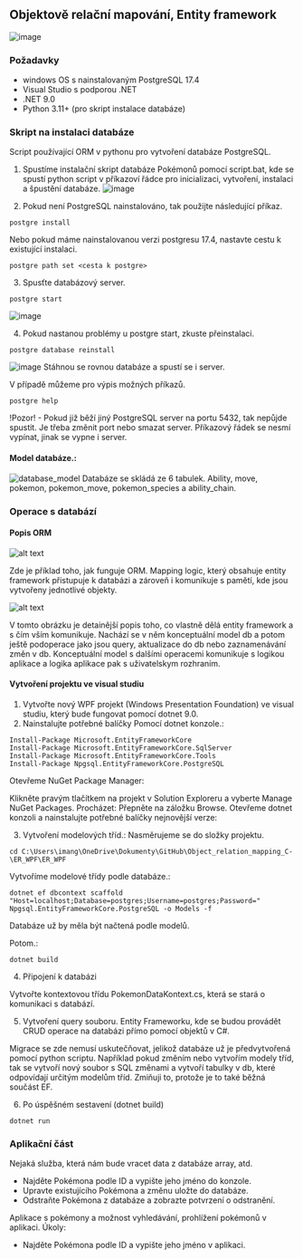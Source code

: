 ## Objektově relační mapování, Entity framework
![image](https://github.com/user-attachments/assets/d145dc37-47f0-41f3-b267-b19d5cf1391b)
### Požadavky
- windows OS s nainstalovaným PostgreSQL 17.4
- Visual Studio s podporou .NET
- .NET 9.0
- Python 3.11+ (pro skript instalace databáze)
  
### Skript na instalaci databáze
Script používající ORM v pythonu pro vytvoření databáze PostgreSQL.

1. Spustíme instalační skript databáze Pokémonů pomocí script.bat, kde se spustí python script v příkazoví řádce pro inicializaci, vytvoření, instalaci a špustění databáze. 
![image](https://github.com/user-attachments/assets/08bcaf06-604c-4c96-a7a3-9b784b91ab85)

2. Pokud není PostgreSQL nainstalováno, tak použijte následující příkaz.
```
postgre install 
```
Nebo pokud máme nainstalovanou verzi postgresu 17.4, nastavte cestu k existující instalaci.
```
postgre path set <cesta k postgre> 
``` 
3. Spusťte databázový server.
``` 
postgre start
```
![image](https://github.com/user-attachments/assets/f097fa33-2c87-4ace-87f1-c8ce78e50d34)

4. Pokud nastanou problémy u postgre start, zkuste přeinstalaci.
```
postgre database reinstall
``` 
![image](https://github.com/user-attachments/assets/badc3ccf-2e45-41aa-913f-9fac5e0231f4)
Stáhnou se rovnou databáze a spustí se i server.

V případě můžeme pro výpis možných příkazů.
```
postgre help
```
!Pozor! - Pokud již běží jiný PostgreSQL server na portu 5432, tak nepůjde spustit. Je třeba změnit port nebo smazat server.
Příkazový řádek se nesmí vypínat, jinak se vypne i server.

#### Model databáze.:

![database_model](https://github.com/user-attachments/assets/1687c886-5546-42ae-9f09-16571a06b1a7)
Databáze se skládá ze 6 tabulek. Ability, move, pokemon, pokemon_move, pokemon_species a ability_chain.

### Operace s databází
#### Popis ORM
![alt text](https://miro.medium.com/v2/resize:fit:4800/format:webp/1*vK7NzagpDws_lSJYeKV8Yw.png)

Zde je příklad toho, jak funguje ORM. Mapping logic, který obsahuje entity framework přistupuje k databázi a zároveň i komunikuje s pamětí, kde jsou vytvořeny jednotlivé objekty.


![alt text](https://www.tutorialspoint.com/entity_framework/images/conceptual_model.jpg)

V tomto obrázku je detainější popis toho, co vlastně dělá entity framework a s čím vším komunikuje. Nachází se v něm konceptuální model db a potom ještě podoperace jako jsou query, aktualizace do db nebo zaznamenávání změn v db. Konceptuální model s dalšími operacemi komunikuje s logikou aplikace a logika aplikace pak s uživatelskym rozhraním.

#### Vytvoření projektu ve visual studiu
1. Vytvořte nový WPF projekt (Windows Presentation Foundation) ve visual studiu, který bude fungovat pomocí dotnet 9.0.
2. Nainstalujte potřebné balíčky
Pomocí dotnet konzole.:
```
Install-Package Microsoft.EntityFrameworkCore
Install-Package Microsoft.EntityFrameworkCore.SqlServer
Install-Package Microsoft.EntityFrameworkCore.Tools
Install-Package Npgsql.EntityFrameworkCore.PostgreSQL
```
Otevřeme NuGet Package Manager: 

Klikněte pravým tlačítkem na projekt v Solution Exploreru a vyberte Manage NuGet Packages.
Procházet: Přepněte na záložku Browse.
Otevřeme dotnet konzoli a nainstalujte potřebné balíčky nejnovější verze:

3. Vytvoření modelových tříd.:
Nasměrujeme se do složky projektu.
```
cd C:\Users\imang\OneDrive\Dokumenty\GitHub\Object_relation_mapping_C-\ER_WPF\ER_WPF
```
Vytvoříme modelové třídy podle databáze.:
```
dotnet ef dbcontext scaffold "Host=localhost;Database=postgres;Username=postgres;Password=" Npgsql.EntityFrameworkCore.PostgreSQL -o Models -f
```
Databáze už by měla být načtená podle modelů.

Potom.:
```
dotnet build
```
4. Připojení k databázi
 
Vytvořte kontextovou třídu PokemonDataKontext.cs, která se stará o komunikaci s databází.

5. Vytvoření query souboru. Entity Frameworku, kde se budou provádět CRUD operace na databázi přímo pomocí objektů v C#. 

Migrace se zde nemusí uskutečňovat, jelikož databáze už je předvytvořená pomocí python scriptu. Například pokud změním nebo vytvořím modely tříd, tak se vytvoří nový soubor s SQL změnami a vytvoří tabulky v db, které odpovídají určitým modelům tříd. Zmiňuji to, protože je to také běžná součást EF.

6. Po úspěšném sestavení (dotnet build)
```
dotnet run
```

### Aplikační část
Nejaká služba, která nám bude vracet data z databáze array, atd. 
- Najděte Pokémona podle ID a vypište jeho jméno do konzole.
- Upravte existujícího Pokémona a změnu uložte do databáze.
- Odstraňte Pokémona z databáze a zobrazte potvrzení o odstranění.

Aplikace s pokémony a možnost vyhledávání, prohlížení pokémonů v aplikaci.
Úkoly:
- Najděte Pokémona podle ID a vypište jeho jméno v aplikaci.
